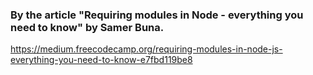 ### By the article "Requiring modules in Node - everything you need to know" by Samer Buna.
https://medium.freecodecamp.org/requiring-modules-in-node-js-everything-you-need-to-know-e7fbd119be8
